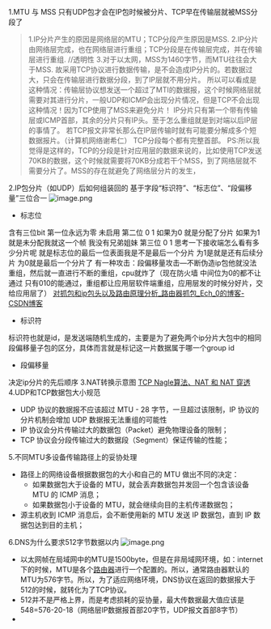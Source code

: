 1.MTU 与 MSS
只有UDP包才会在IP包时候被分片、TCP早在传输层就被MSS分段了
> 1.IP分片产生的原因是网络层的MTU；TCP分段产生原因是MSS.
> 2.IP分片由网络层完成，也在网络层进行重组；TCP分段是在传输层完成，并在传输层进行重组.   //透明性
> 3.对于以太网，MSS为1460字节，而MTU往往会大于MSS.
> 故采用TCP协议进行数据传输，是不会造成IP分片的。若数据过大，只会在传输层进行数据分段，到了IP层就不用分片。
> 所以可以看成是这种情况：传输层协议想发送一个超过了MTI的数据报，这个时候网络层就需要对其进行分片，一般UDP和ICMP会出现分片情况，但是TCP不会出现这种情况！因为TCP使用了MSS来避免分片！
> IP分片只有第一个带有传输层或ICMP首部，其余的分片只有IP头。至于怎么重组就是到对端以后IP层的事情了。
> 若TCP报文非常长那么在IP层传输时就有可能要分解成多个短数据报片。（计算机网络谢希仁）
> TCP分段每个都有完整首部。
> PS:所以我觉得是这样的，TCP的分段是针对应用层的数据来说的，比如使用TCP发送70KB的数据，这个时候就需要将70KB分成若干个MSS，到了网络层就不需要分片了。MSS的存在就避免了网络层分片的发生，

2.IP包分片（如UDP）后如何组装回的
基于字段“标识符”、“标志位”、“段偏移量”三位合一
![image.png](https://cdn.nlark.com/yuque/0/2023/png/26575180/1692166951653-561f71db-86da-4b70-8d3a-726d4226ee92.png#averageHue=%23e6e4e6&clientId=u72a71e38-1a8d-4&from=paste&id=u0a215f2f&originHeight=348&originWidth=874&originalType=url&ratio=2.5999999046325684&rotation=0&showTitle=false&size=549581&status=done&style=none&taskId=u3d64872b-d1a5-42eb-a19f-d19b246a6be&title=)

- 标志位

含有三位bit
第一位永远为零 未启用
第二位 0 1 如果为0 就是分配了分片
如果为1 就是未分配我就这一个帧 我没有兄弟姐妹
第三位 0 1
思考一下接收端怎么看有多少分片呢 就是标志位的最后一位表面我是不是最后一个分片
为1是就是还有后续分片
为0就是最后一个分片了
有一种攻击：段偏移量攻击—不断伪造ip包他就没法重组，然后就一直进行不断的重组，cpu就炸了（现在防火墙 中间位为0的都不让通过 只有010的能通过，重组都让应用层软件端重组，应用层发的时候分好片，交给应用层了）
[对抓包和ip包头以及路由原理分析_路由器抓包_Ech_0的博客-CSDN博客](https://blog.csdn.net/u011407763/article/details/104951675/)

- 标识符

标识符也就是id，是发送端随机生成的，主要是为了避免两个ip分片大包中的相同段偏移量子包的区分，具体而言就是标记这一片数据属于哪一个group id

- 段偏移量

决定ip分片的先后顺序
3.NAT转换示意图
[TCP Nagle算法、NAT 和 NAT 穿透](https://www.yuque.com/u26180163/gd4gdh/epis0ggvb0lfgl4y?view=doc_embed&inner=Plo2r)
4.UDP和TCP数据包大小规范

- UDP 协议的数据报不应该超过 MTU - 28 字节，一旦超过该限制，IP 协议的分片机制会增加 UDP 数据报无法重组的可能性
- IP 协议会分片传输过大的数据包（Packet）避免物理设备的限制；
- TCP 协议会分段传输过大的数据段（Segment）保证传输的性能；

5.不同MTU多设备传输路径上的妥协处理

- 路径上的网络设备根据数据包的大小和自己的 MTU 做出不同的决定：
   - 如果数据包大于设备的 MTU，就会丢弃数据包并发回一个包含该设备 MTU 的 ICMP 消息；
   - 如果数据包小于设备的 MTU，就会继续向目的主机传递数据包；
- 源主机收到 ICMP 消息后，会不断使用新的 MTU 发送 IP 数据包，直到 IP 数据包达到目的主机；

6.DNS为什么要求512字节数据以内
![image.png](https://cdn.nlark.com/yuque/0/2023/png/26575180/1691988198585-fba685e5-10cb-4a90-99c5-a9bfc27077bc.png#averageHue=%23f2f0e3&clientId=ua8091143-6926-4&from=paste&id=ue0db0d46&originHeight=169&originWidth=1070&originalType=url&ratio=2.134999990463257&rotation=0&showTitle=false&size=93144&status=done&style=none&taskId=ue06b2753-b1ae-4c7a-a5e3-b5c04b581fb&title=)

- 以太网帧在局域网中的MTU是1500byte，但是在非局域网环境，如：internet下的时候，MTU是各个[路由器](https://so.csdn.net/so/search?q=%E8%B7%AF%E7%94%B1%E5%99%A8&spm=1001.2101.3001.7020)进行一个配置的。所以，通常路由器默认的MTU为576字节。所以，为了适应网络环境，DNS协议在返回的数据报大于512的时候，就转化为了TCP协议。
- 512并不是严格上界，而是考虑损耗的妥协量，最大传数据最大值应该是548=576-20-18（网络层IP数据报首部20字节，UDP报文首部8字节）
- 

